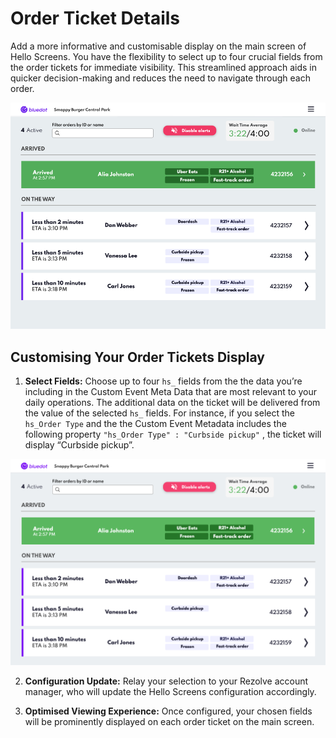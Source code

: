Order Ticket Details
====================

Add a more informative and customisable display on the main screen of Hello Screens. You have the flexibility to select up to four crucial fields from the order tickets for immediate visibility. This streamlined approach aids in quicker decision-making and reduces the need to navigate through each order.

![](../assets/hello-screens-order-ticket-details-1.png)

Customising Your Order Tickets Display
--------------------------------------

1. **Select Fields:** Choose up to four `hs_` fields from the the data you’re including in the Custom Event Meta Data that are most relevant to your daily operations. The additional data on the ticket will be delivered from the value of the selected `hs_` fields. For instance, if you select the `hs_Order Type` and the the Custom Event Metadata includes the following property `"hs_Order Type" : "Curbside pickup"` , the ticket will display “Curbside pickup”.

![](../assets/hello-screens-order-ticket-details-2.png)

2. **Configuration Update:** Relay your selection to your Rezolve account manager, who will update the Hello Screens configuration accordingly.
   
3. **Optimised Viewing Experience:** Once configured, your chosen fields will be prominently displayed on each order ticket on the main screen.
